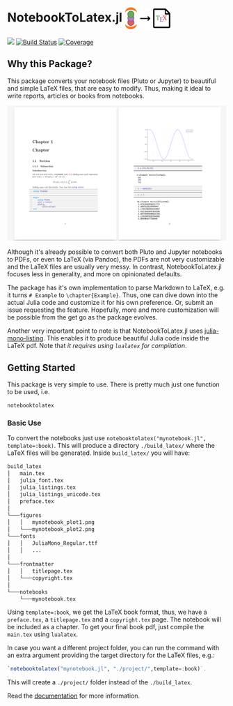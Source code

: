 # NotebookToLatex.jl <a href='https://github.com/davibarreira/NotebookToLatex.jl/blob/master/src/assets/logo.svg'><img src="src/assets/logo.svg" align="center" height="50." /></a>

[![][bag-dev]][bld-dev]
[![Build Status](https://github.com/davibarreira/NotebookToLatex.jl/workflows/CI/badge.svg)](https://github.com/davibarreira/NotebookToLatex.jl/actions)
[![Coverage](https://codecov.io/gh/davibarreira/NotebookToLatex.jl/branch/master/graph/badge.svg)](https://codecov.io/gh/davibarreira/NotebookToLatex.jl)


## Why this Package?
This package converts your notebook files (Pluto or Jupyter) to beautiful and
simple LaTeX files, that are easy to modify. Thus, making it ideal
to write reports, articles or books from notebooks.

![NotebookToLatex Example](./src/assets/notebooktolatexexample.png)

Although it's already possible to convert both Pluto and Jupyter notebooks
to PDFs, or even to LaTeX (via Pandoc), the PDFs are not very customizable
and the LaTeX files are usually very messy.
In contrast, NotebookToLatex.jl focuses less in generality, and
more on opinionated defaults.

The package has it's own implementation to parse Markdown to LaTeX,
e.g. it turns `# Example` to `\chapter{Example}`. Thus,
one can dive down into the actual Julia code and customize it
for his own preference. Or, submit an issue requesting
the feature. Hopefully, more and more customization will
be possible from the get go as the package evolves.

Another very important point to note is that NotebookToLatex.jl uses
[julia-mono-listing](https://github.com/mossr/julia-mono-listings).
This enables it to produce beautiful Julia code inside the LaTeX pdf.
Note that *it requires using `lualatex` for compilation*.

## Getting Started

This package is very simple to use. There is pretty much just one
function to be used, i.e.
```@docs
notebooktolatex
```

### Basic Use
To convert the notebooks just use `notebooktolatex("mynotebook.jl", template=:book)`.
This will produce a directory `./build_latex/` where the LaTeX files
will be generated. Inside `build_latex/` you will have:
```
build_latex
│   main.tex
│   julia_font.tex
│   julia_listings.tex
│   julia_listings_unicode.tex
│   preface.tex
│
└───figures
│   │   mynotebook_plot1.png
│   └───mynotebook_plot2.png
└───fonts
│   │   JuliaMono_Regular.ttf
│   │   ...
│   
└───frontmatter
│   │   titlepage.tex
│   └───copyright.tex
│
└───notebooks
    └───mynotebook.tex
```
Using `template=:book`, we get the LaTeX book format, thus, we have a `preface.tex`,
a `titlepage.tex` and a `copyright.tex` page. The notebook will be included
as a chapter. To get your final book pdf, just compile the `main.tex` using `lualatex`.

In case you want a different project folder, you can run the command
with an extra argument providing the target directory for the LaTeX files, e.g.:
```julia
`notebooktolatex("mynotebook.jl", "./project/",template=:book)`.
```
This will create a `./project/` folder instead of the `./build_latex`.

Read the [documentation](https://davibarreira.github.io/NotebookToLatex.jl/dev) for more information.


[bag-dev]: https://img.shields.io/badge/docs-dev-blue.svg
[bld-dev]: https://davibarreira.github.io/NotebookToLatex.jl/dev
